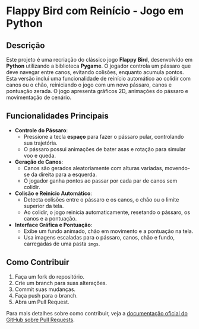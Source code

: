 # Flappy Bird com Reinício - Jogo em Python

## Descrição  
Este projeto é uma recriação do clássico jogo **Flappy Bird**, desenvolvido em **Python** utilizando a biblioteca **Pygame**. O jogador controla um pássaro que deve navegar entre canos, evitando colisões, enquanto acumula pontos. Esta versão inclui uma funcionalidade de reinício automático ao colidir com canos ou o chão, reiniciando o jogo com um novo pássaro, canos e pontuação zerada. O jogo apresenta gráficos 2D, animações do pássaro e movimentação de cenário.

## Funcionalidades Principais  
- **Controle do Pássaro**:  
  - Pressione a tecla **espaço** para fazer o pássaro pular, controlando sua trajetória.  
  - O pássaro possui animações de bater asas e rotação para simular voo e queda.  
- **Geração de Canos**:  
  - Canos são gerados aleatoriamente com alturas variadas, movendo-se da direita para a esquerda.  
  - O jogador ganha pontos ao passar por cada par de canos sem colidir.  
- **Colisão e Reinício Automático**:  
  - Detecta colisões entre o pássaro e os canos, o chão ou o limite superior da tela.  
  - Ao colidir, o jogo reinicia automaticamente, resetando o pássaro, os canos e a pontuação.  
- **Interface Gráfica e Pontuação**:  
  - Exibe um fundo animado, chão em movimento e a pontuação na tela.  
  - Usa imagens escaladas para o pássaro, canos, chão e fundo, carregadas de uma pasta `imgs`.  

## Como Contribuir  
1. Faça um fork do repositório.  
2. Crie um branch para suas alterações.  
3. Commit suas mudanças.  
4. Faça push para o branch.  
5. Abra um Pull Request.  

Para mais detalhes sobre como contribuir, veja a [documentação oficial do GitHub sobre Pull Requests](https://docs.github.com/pt/pull-requests/collaborating-with-pull-requests).
